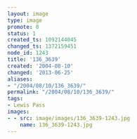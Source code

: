 ```yaml
---
layout: image
type: image
promote: 0
status: 1
created_ts: 1092144045
changed_ts: 1372159451
node_id: 1243
title: '136_3639'
created: '2004-08-10'
changed: '2013-06-25'
aliases:
- "/2004/08/10/136_3639/"
permalink: "/2004/08/10/136_3639/"
tags:
- Lewis Pass
images:
- - src: image/images/136_3639-1243.jpg
    name: 136_3639-1243.jpg
---
```


